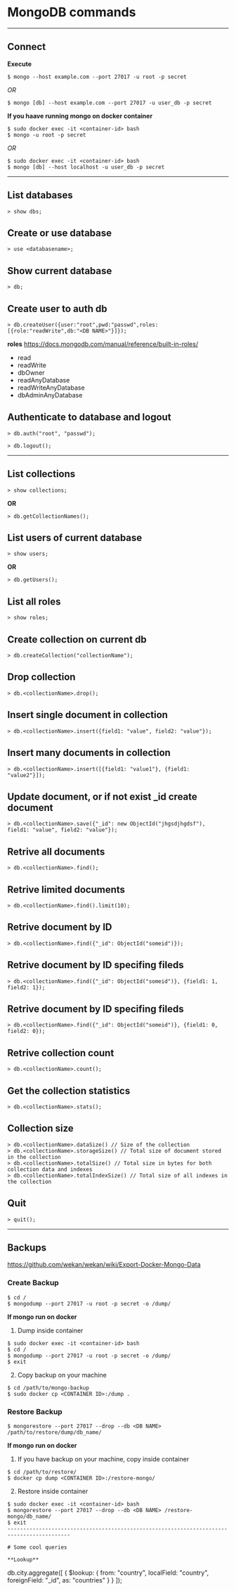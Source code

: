 # MongoDB commands
------------------------------------------------------------------------------------------
## Connect
**Execute**
```
$ mongo --host example.com --port 27017 -u root -p secret
```

*OR*

```
$ mongo [db] --host example.com --port 27017 -u user_db -p secret
```
**If you haave running mongo on docker container**
```
$ sudo docker exec -it <container-id> bash
$ mongo -u root -p secret
```

*OR*

```
$ sudo docker exec -it <container-id> bash
$ mongo [db] --host localhost -u user_db -p secret
```

------------------------------------------------------------------------------------------

## List databases
```
> show dbs;
```

## Create or use database
```
> use <databasename>;
```

## Show current database
```
> db;
```

## Create user to auth db
```
> db.createUser({user:"root",pwd:"passwd",roles:[{role:"readWrite",db:"<DB NAME>"}]});
```

**roles**
https://docs.mongodb.com/manual/reference/built-in-roles/

- read 
- readWrite
- dbOwner
- readAnyDatabase
- readWriteAnyDatabase
- dbAdminAnyDatabase

## Authenticate to database and logout
```
> db.auth("root", "passwd");

> db.logout();
```

------------------------------------------------------------------------------------------

## List collections
```
> show collections;
```
**OR**
```
> db.getCollectionNames();
```

## List users of current database
```
> show users;
```
**OR**
```
> db.getUsers();
```

## List all roles
```
> show roles;
```

## Create collection on current db
```
> db.createCollection("collectionName");
```

## Drop collection
```
> db.<collectionName>.drop();
```

## Insert single document in collection
```
> db.<collectionName>.insert({field1: "value", field2: "value"});
```

## Insert many documents in collection
```
> db.<collectionName>.insert([{field1: "value1"}, {field1: "value2"}]);
```

## Update document, or if not exist _id create document
```
> db.<collectionName>.save({"_id": new ObjectId("jhgsdjhgdsf"), field1: "value", field2: "value"});
```

## Retrive all documents
```
> db.<collectionName>.find();
```

## Retrive limited documents
```
> db.<collectionName>.find().limit(10);
```

## Retrive document by ID
```
> db.<collectionName>.find({"_id": ObjectId("someid")});
```

## Retrive document by ID specifing fileds
```
> db.<collectionName>.find({"_id": ObjectId("someid")}, {field1: 1, field2: 1});
```

## Retrive document by ID specifing fileds
```
> db.<collectionName>.find({"_id": ObjectId("someid")}, {field1: 0, field2: 0});
```

## Retrive collection count
```
> db.<collectionName>.count();
```

## Get the collection statistics 
```
> db.<collectionName>.stats();
```

## Collection size
```
> db.<collectionName>.dataSize() // Size of the collection
> db.<collectionName>.storageSize() // Total size of document stored in the collection
> db.<collectionName>.totalSize() // Total size in bytes for both collection data and indexes
> db.<collectionName>.totalIndexSize() // Total size of all indexes in the collection
```

## Quit
```
> quit();
```

------------------------------------------------------------------------------------------

## Backups
https://github.com/wekan/wekan/wiki/Export-Docker-Mongo-Data

### Create Backup
```
$ cd /
$ mongodump --port 27017 -u root -p secret -o /dump/
``` 

**If mongo run on docker**
1. Dump inside container
```
$ sudo docker exec -it <container-id> bash
$ cd /
$ mongodump --port 27017 -u root -p secret -o /dump/
$ exit
``` 
2. Copy backup on your machine
```
$ cd /path/to/mongo-backup
$ sudo docker cp <CONTAINER ID>:/dump .
```

### Restore Backup
```
$ mongorestore --port 27017 --drop --db <DB NAME> /path/to/restore/dump/db_name/
``` 

**If mongo run on docker**
1. If you have backup on your machine, copy inside container
```
$ cd /path/to/restore/
$ docker cp dump <CONTAINER ID>:/restore-mongo/
``` 
2. Restore inside container
```
$ sudo docker exec -it <container-id> bash
$ mongorestore --port 27017 --drop --db <DB NAME> /restore-mongo/db_name/
$ exit
------------------------------------------------------------------------------------------

# Some cool queries

**Lookup**
```
db.city.aggregate([
   {
     $lookup:
       {
         from: "country",
         localField: "country",
         foreignField: "_id",
         as: "countries"
       }
  }
]);
```
